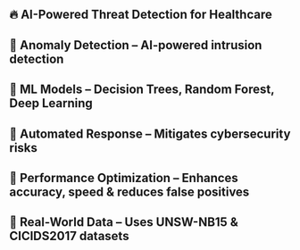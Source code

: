 🔥 AI-Powered Threat Detection for Healthcare  
---
📌 Anomaly Detection – AI-powered intrusion detection  
---
📌 ML Models – Decision Trees, Random Forest, Deep Learning  
---
📌 Automated Response – Mitigates cybersecurity risks  
---
📌 Performance Optimization – Enhances accuracy, speed & reduces false positives  
---
📌 Real-World Data – Uses UNSW-NB15 & CICIDS2017 datasets  
---
